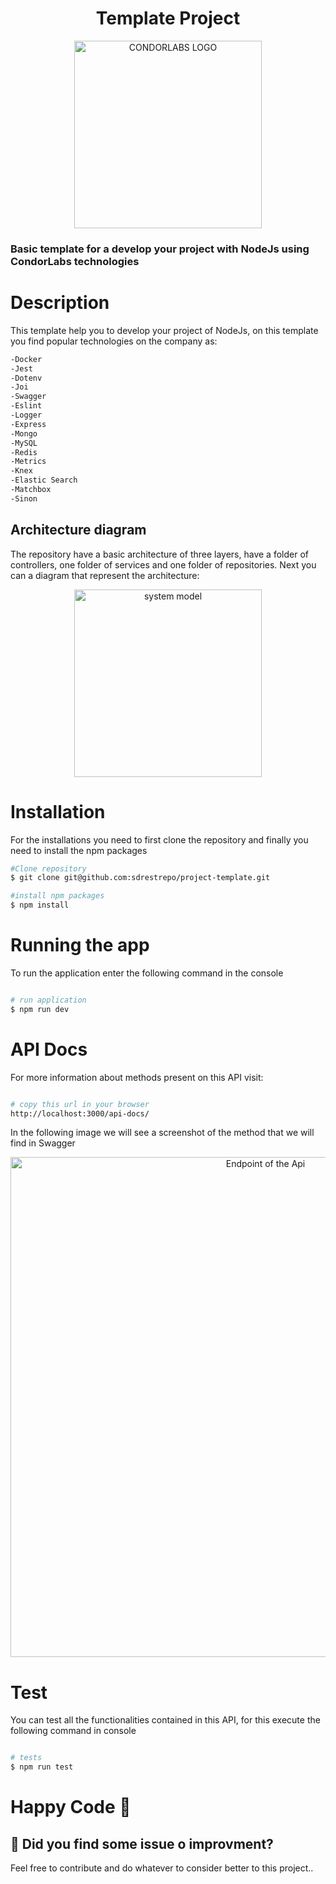 <h1 align="center">Template Project</h1>
<p align="center">
  <img src="https://i.ibb.co/gzgp8zj/servlet.png" width="300" alt="CONDORLABS LOGO" />
</p>

### Basic template for a develop your project with NodeJs using CondorLabs technologies

# Description

This template help you to develop your project of NodeJs, on this template you find popular technologies on the company as:
```bash
-Docker
-Jest
-Dotenv
-Joi
-Swagger
-Eslint
-Logger
-Express
-Mongo
-MySQL
-Redis
-Metrics
-Knex
-Elastic Search
-Matchbox
-Sinon
```

## Architecture diagram

The repository have a basic architecture of three layers, have a folder of controllers, one folder of services and one folder of repositories. Next you can a diagram that represent the architecture:

<p align="center">
  <img src="https://i.ibb.co/4mMhgzT/Screen-Shot-2021-08-20-at-1-07-55-AM.png" width="300" alt="system model" />
</p>

# Installation

For the installations you need to first clone the repository and finally you need to install the npm packages

```bash
#Clone repository
$ git clone git@github.com:sdrestrepo/project-template.git

#install npm packages 
$ npm install

```

# Running the app

To run the application enter the following command in the console

```bash

# run application
$ npm run dev

```

# API Docs

For more information about methods present on this API visit:

```bash

# copy this url in your browser
http://localhost:3000/api-docs/

```

In the following image we will see a screenshot of the method that we will find in Swagger

<p align="center">
  <img src="https://i.ibb.co/VtGcQfC/Screen-Shot-2021-09-15-at-10-56-45-PM.png" width="800"  alt="Endpoint of the Api" />
</p>

# Test

You can test all the functionalities contained in this API, for this execute the following command in console

```bash

# tests
$ npm run test

```

# Happy Code 💛

## 🐞 Did you find some issue o improvment?

Feel free to contribute and do whatever to consider better to this project..
